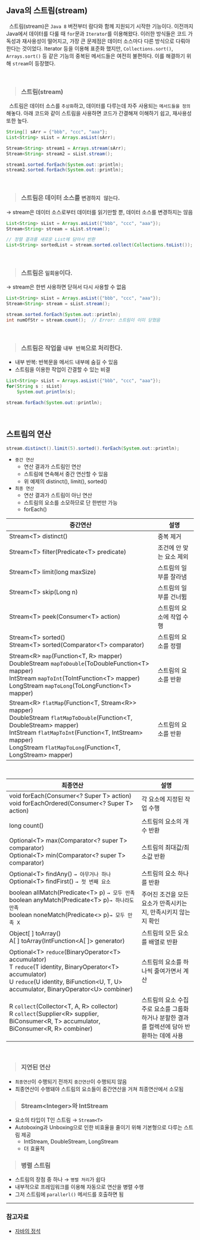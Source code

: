 ## Java의 스트림(stream)

&nbsp; 스트림(stream)은 `Java 8` 버전부터 람다와 함께 지원되기 시작한 기능이다. 이전까지 Java에서 데이터를 다룰 때 `for`문과 `Iterator`를 이용해왔다. 이러한 방식들은 코드 가독성과 재사용성이 떨어지고, 가장 큰 문제점은 데이터 소스마다 다른 방식으로 다뤄야 한다는 것이었다. Iterator 등을 이용해 표준화 했지만, `Collections.sort()`, `Arrays.sort()` 등 같은 기능의 중복된 메서드들은 여전히 불편하다. 이를 해결하기 위해 `stream`이 등장했다.

<br>

> ### 스트림(stream)

&nbsp; 스트림은 데이터 소스를 `추상화`하고, 데이터를 다루는데 자주 사용되는 `메서드들을 정의` 해놓다. 아래 코드와 같이 스트림을 사용하면 코드가 간결해져 이해하기 쉽고, 재사용성 또한 높다.

```java
String[] sArr = {"bbb", "ccc", "aaa"};
List<String> sList = Arrays.asList(sArr);

Stream<String> stream1 = Arrays.stream(sArr);
Stream<String> stream2 = sList.stream();

stream1.sorted.forEach(System.out::println);
stream2.sorted.forEach(System.out::println);
```

<br>

> ### 스트림은 데이터 소스를 `변경하지 않는다`.

→ stream은 데이터 소스로부터 데이터를 읽기만할 뿐, 데이터 소스를 변경하지는 않음

```java
List<String> sList = Arrays.asList({"bbb", "ccc", "aaa"});
Stream<String> stream = sList.stream();

// 정렬 결과를 새로운 List에 담아서 반환
List<String> sortedList = stream.sorted.collect(Collections.toList());
```

<br>

> ### 스트림은 `일회용`이다.

→ stream은 한번 사용하면 닫혀서 다시 사용할 수 없음

```java
List<String> sList = Arrays.asList({"bbb", "ccc", "aaa"});
Stream<String> stream = sList.stream();

stream.sorted.forEach(System.out::println);
int numOfStr = stream.count();  // Error: 스트림이 이미 닫혔음
```

<br>

> ### 스트림은 작업을 `내부 반복`으로 처리한다.

- 내부 반복: 반복문을 메서드 내부에 숨길 수 있음
- 스트림을 이용한 작업이 간결할 수 있는 비결

```java
List<String> sList = Arrays.asList({"bbb", "ccc", "aaa"});
for(String s : sList)
    System.out.println(s);

stream.forEach(System.out::println);
```

<br>

## 스트림의 연산

```java
stream.distinct().limit(5).sorted().forEach(System.out::println);
```

- `중간 연산`
  - 연산 결과가 스트림인 연산
  - 스트림에 연속해서 중간 연산할 수 있음
  - 위 예제의 distinct(), limit(), sorted()
- `최종 연산`
  - 연산 결과가 스트림이 아닌 연산
  - 스트림의 요소를 소모하므로 단 한번만 가능
  - forEach()

| **중간연산**                                                                                                                                                                                                                                                      | **설명**                  |
| ----------------------------------------------------------------------------------------------------------------------------------------------------------------------------------------------------------------------------------------------------------------- | ------------------------- |
| Stream&lt;T> distinct()                                                                                                                                                                                                                                           | 중복 제거                 |
| Stream&lt;T> filter(Predicate&lt;T> predicate)                                                                                                                                                                                                                    | 조건에 안 맞는 요소 제외  |
| Stream&lt;T> limit(long maxSize)                                                                                                                                                                                                                                  | 스트림의 일부를 잘라냄    |
| Stream&lt;T> skip(Long n)                                                                                                                                                                                                                                         | 스트림의 일부를 건너뜀    |
| Stream&lt;T> peek(Consumer&lt;T> action)                                                                                                                                                                                                                          | 스트림의 요소에 작업 수행 |
| Stream&lt;T> sorted()<br>Stream&lt;T> sorted(Comparator&lt;T> comparator)                                                                                                                                                                                         | 스트림의 요소를 정렬      |
| Stream&lt;R> `map`(Function&lt;T, R> mapper)<br>DoubleStream `mapToDouble`(ToDoubleFunction&lt;T> mapper)<br>IntStream `mapToInt`(ToIntFunction&lt;T> mapper)<br>LongStream `mapToLong`(ToLongFunction&lt;T> mapper)                                              | 스트림의 요소를 반환      |
| Stream&lt;R> `flatMap`(Function&lt;T, Stream&lt;R>> mapper)<br>DoubleStream `flatMapToDouble`(Function&lt;T, DoubleStream> mapper)<br>IntStream `flatMapToInt`(Function&lt;T, IntStream> mapper)<br>LongStream `flatMapToLong`(Function&lt;T, LongStream> mapper) | 스트림의 요소를 반환      |

<br>

| **최종연산**                                                                                                                                                                                                    | **설명**                                                                                      |
| --------------------------------------------------------------------------------------------------------------------------------------------------------------------------------------------------------------- | --------------------------------------------------------------------------------------------- |
| void forEach(Consumer&lt;? Super T> action)<br>void forEachOrdered(Consumer&lt;? Super T> action)                                                                                                               | 각 요소에 지정된 작업 수행                                                                    |
| long count()                                                                                                                                                                                                    | 스트림의 요소의 개수 반환                                                                     |
| Optional&lt;T> max(Comparator<? super T> comparator)<br>Optional&lt;T> min(Comparator<? super T> comparator)                                                                                                    | 스트림의 최대값/최소값 반환                                                                   |
| Optional&lt;T> findAny() `→ 아무거나 하나`<br>Optional&lt;T> findFirst() `→ 첫 번째 요소`                                                                                                                       | 스트림의 요소 하나를 반환                                                                     |
| boolean allMatch(Predicate&lt;T> p) `→ 모두 만족`<br>boolean anyMatch(Predicate&lt;T> p)`→ 하나라도 만족`<br>boolean noneMatch(Predicate&lt;> p)`→ 모두 만족 X`                                                 | 주어진 조건을 모든 요소가 만족시키는지, 만족시키지 않는지 확인                                |
| Object[ ] toArray()<br>A[ ] toArray(IntFunction&lt;A[ ]> generator)                                                                                                                                             | 스트림의 모든 요소를 배열로 반환                                                              |
| Optional&lt;T> `reduce`(BinaryOperator&lt;T> accumulator)<br>T `reduce`(T identity, BinaryOperator&lt;T> accumulator)<br>U `reduce`(U identity, BiFunction<U, T, U> accumulator, BinaryOperator&lt;U> combiner) | 스트림의 요소를 하나씩 줄여가면서 계산                                                        |
| R `collect`(Collector<T, A, R> collector)<br>R `collect`(Supplier&lt;R> supplier, BiConsumer<R, T> accumulator, BiConsumer<R, R> combiner)                                                                      | 스트림의 요소 수집<br>주로 요소를 그룹화하거나 분할한 결과를 컬렉션에 담아 반환하는 데에 사용 |

<br>

> ### 지연된 연산

- `최종연산`이 수행되기 전까지 `중간연산`이 수행되지 않음
- 최종연산이 수행돼야 스트림의 요소들이 중간연산을 거쳐 최종연산에서 소모됨

> ### Stream&lt;Integer&gt;와 IntStream

- 요소의 타입이 T인 스트림 → `Stream<T>`
- Autoboxing과 Unboxing으로 인한 비효율을 줄이기 위해 기본형으로 다루는 스트림 제공
  - IntStream, DoubleStream, LongStream
  - 더 효율적

> ### 병렬 스트림

- 스트림의 장점 중 하나 → `병렬 처리`가 쉽다
- 내부적으로 프레임워크를 이용해 자동으로 연산을 병렬 수행
- 그저 스트림에 `parallerl()` 메서드를 호출하면 됨

---

### 참고자료

- [자바의 정석](https://www.coupang.com/vp/products/57799011?itemId=200423111&vendorItemId=3137398432&src=1042503&spec=10304984&addtag=400&ctag=57799011&lptag=10304984I200423111V3137398432&itime=20221109144341&pageType=PRODUCT&pageValue=57799011&wPcid=16620354254556634629688&wRef=&wTime=20221109144341&redirect=landing&gclid=Cj0KCQiAmaibBhCAARIsAKUlaKRszeGg5n_biK1zeKVWMIEoQf8gNBaxEUdIAJChUuQNcwPtBtThyooaAr0kEALw_wcB&campaignid=18394378295&adgroupid=&isAddedCart=)
